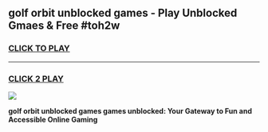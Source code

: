 
## golf orbit unblocked games - Play Unblocked Gmaes & Free #toh2w
<h3>
<a href="https://premium.freeplayer.one?title=golf_orbit_unblocked_games&ref=01M">CLICK TO PLAY</a></h3>
<hr>

<h3>
<a href="https://premium.freeplayer.one?title=golf_orbit_unblocked_games&ref=01M">CLICK 2 PLAY</a>
  
</h3>

<a href="https://premium.freeplayer.one?title=golf_orbit_unblocked_games&ref=01M"><img src="https://clearcache.store/games.png"></a>


**golf orbit unblocked games games unblocked: Your Gateway to Fun and Accessible Online Gaming**
